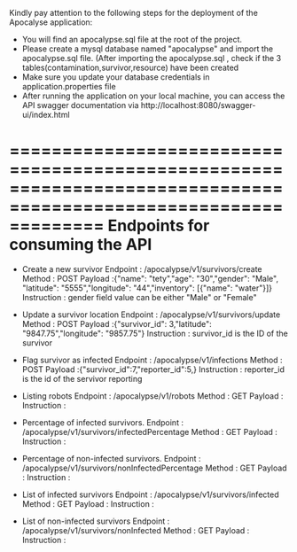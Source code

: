 
Kindly pay attention to the following steps for the deployment of the Apocalyse application:

- You will find an apocalypse.sql file at the root of the project.
- Please create a mysql database named "apocalypse" and import the apocalypse.sql file.
  (After importing the apocalypse.sql , check if the 3 tables(contamination,survivor,resource) have been created 
- Make sure you update your database credentials in application.properties file
- After running the application on your local machine, you can access the API swagger documentation via http://localhost:8080/swagger-ui/index.html


=================================================================================================================
Endpoints for consuming the API
=================================================================================================================

  + Create a new survivor 
  Endpoint : /apocalypse/v1/survivors/create
  Method : POST
  Payload :{"name": "tety","age": "30","gender": "Male", "latitude": "5555","longitude": "44","inventory": [{"name": "water"}]}
  Instruction : gender field value can be either "Male" or "Female"
  
  
  + Update a  survivor location
  Endpoint : /apocalypse/v1/survivors/update
  Method : POST
  Payload :{"survivor_id": 3,"latitude": "9847.75","longitude": "9857.75"}
  Instruction : survivor_id is the ID of the survivor
  
  
  + Flag survivor as infected
  Endpoint : /apocalypse/v1/infections
  Method : POST
  Payload :{"survivor_id":7,"reporter_id":5,}
  Instruction : reporter_id is the id of the servivor reporting 
  
  + Listing robots
  Endpoint : /apocalypse/v1/robots
  Method : GET
  Payload :
  Instruction : 
  
  
  + Percentage of infected survivors.
  Endpoint : /apocalypse/v1/survivors/infectedPercentage
  Method : GET
  Payload :
  Instruction :
  
  
  + Percentage of non-infected survivors.
  Endpoint : /apocalypse/v1/survivors/nonInfectedPercentage
  Method : GET
  Payload :
  Instruction :
  
  
  + List of infected survivors
  Endpoint : /apocalypse/v1/survivors/infected
  Method : GET
  Payload :
  Instruction : 
  
  
  + List of non-infected survivors
  Endpoint : /apocalypse/v1/survivors/nonInfected
  Method : GET
  Payload :
  Instruction : 
  
  

 

